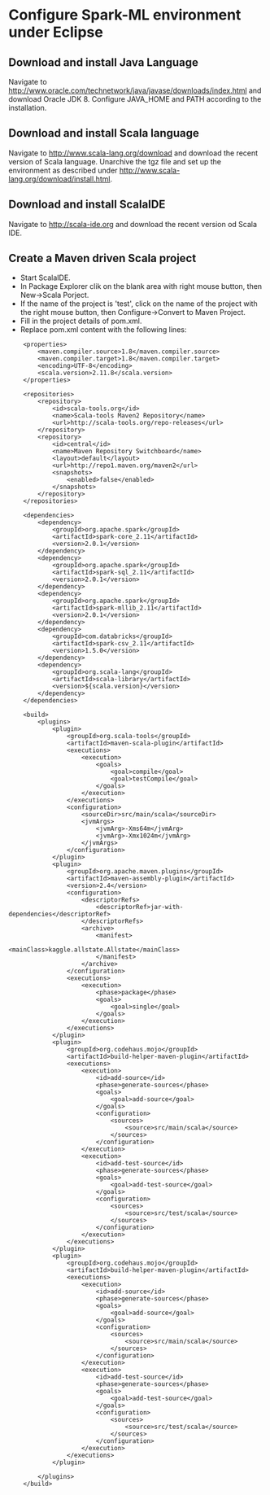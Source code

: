 # Configure Spark-ML environment under Eclipse

## Download and install Java Language

Navigate to http://www.oracle.com/technetwork/java/javase/downloads/index.html and download Oracle JDK 8. Configure
JAVA_HOME and PATH according to the installation.

## Download and install Scala language

Navigate to http://www.scala-lang.org/download and download the recent version of Scala language. Unarchive the tgz file
and set up the environment as described under http://www.scala-lang.org/download/install.html.

## Download and install ScalaIDE

Navigate to http://scala-ide.org and download the recent version od Scala IDE.

## Create a Maven driven Scala project

- Start ScalaIDE.
- In Package Explorer clik on the blank area with right mouse button, then New->Scala Porject.
- If the name of the project is 'test', click on the name of the project with the right mouse button, then Configure->Convert to Maven Project.
- Fill in the project details of pom.xml.
- Replace pom.xml content with the following lines:
```
	<properties>
		<maven.compiler.source>1.8</maven.compiler.source>
		<maven.compiler.target>1.8</maven.compiler.target>
		<encoding>UTF-8</encoding>
		<scala.version>2.11.8</scala.version>
	</properties>

	<repositories>
		<repository>
			<id>scala-tools.org</id>
			<name>Scala-tools Maven2 Repository</name>
			<url>http://scala-tools.org/repo-releases</url>
		</repository>
		<repository>
			<id>central</id>
			<name>Maven Repository Switchboard</name>
			<layout>default</layout>
			<url>http://repo1.maven.org/maven2</url>
			<snapshots>
				<enabled>false</enabled>
			</snapshots>
		</repository>
	</repositories>

	<dependencies>
		<dependency>
			<groupId>org.apache.spark</groupId>
			<artifactId>spark-core_2.11</artifactId>
			<version>2.0.1</version>
		</dependency>
		<dependency>
			<groupId>org.apache.spark</groupId>
			<artifactId>spark-sql_2.11</artifactId>
			<version>2.0.1</version>
		</dependency>
		<dependency>
			<groupId>org.apache.spark</groupId>
			<artifactId>spark-mllib_2.11</artifactId>
			<version>2.0.1</version>
		</dependency>
		<dependency>
			<groupId>com.databricks</groupId>
			<artifactId>spark-csv_2.11</artifactId>
			<version>1.5.0</version>
		</dependency>
		<dependency>
			<groupId>org.scala-lang</groupId>
			<artifactId>scala-library</artifactId>
			<version>${scala.version}</version>
		</dependency>
	</dependencies>

	<build>
		<plugins>
			<plugin>
				<groupId>org.scala-tools</groupId>
				<artifactId>maven-scala-plugin</artifactId>
				<executions>
					<execution>
						<goals>
							<goal>compile</goal>
							<goal>testCompile</goal>
						</goals>
					</execution>
				</executions>
				<configuration>
					<sourceDir>src/main/scala</sourceDir>
					<jvmArgs>
						<jvmArg>-Xms64m</jvmArg>
						<jvmArg>-Xmx1024m</jvmArg>
					</jvmArgs>
				</configuration>
			</plugin>
			<plugin>
				<groupId>org.apache.maven.plugins</groupId>
				<artifactId>maven-assembly-plugin</artifactId>
				<version>2.4</version>
				<configuration>
					<descriptorRefs>
						<descriptorRef>jar-with-dependencies</descriptorRef>
					</descriptorRefs>
					<archive>
						<manifest>
							<mainClass>kaggle.allstate.Allstate</mainClass>
						</manifest>
					</archive>
				</configuration>
				<executions>
					<execution>
						<phase>package</phase>
						<goals>
							<goal>single</goal>
						</goals>
					</execution>
				</executions>
			</plugin>
			<plugin>
				<groupId>org.codehaus.mojo</groupId>
				<artifactId>build-helper-maven-plugin</artifactId>
				<executions>
					<execution>
						<id>add-source</id>
						<phase>generate-sources</phase>
						<goals>
							<goal>add-source</goal>
						</goals>
						<configuration>
							<sources>
								<source>src/main/scala</source>
							</sources>
						</configuration>
					</execution>
					<execution>
						<id>add-test-source</id>
						<phase>generate-sources</phase>
						<goals>
							<goal>add-test-source</goal>
						</goals>
						<configuration>
							<sources>
								<source>src/test/scala</source>
							</sources>
						</configuration>
					</execution>
				</executions>
			</plugin>
			<plugin>
				<groupId>org.codehaus.mojo</groupId>
				<artifactId>build-helper-maven-plugin</artifactId>
				<executions>
					<execution>
						<id>add-source</id>
						<phase>generate-sources</phase>
						<goals>
							<goal>add-source</goal>
						</goals>
						<configuration>
							<sources>
								<source>src/main/scala</source>
							</sources>
						</configuration>
					</execution>
					<execution>
						<id>add-test-source</id>
						<phase>generate-sources</phase>
						<goals>
							<goal>add-test-source</goal>
						</goals>
						<configuration>
							<sources>
								<source>src/test/scala</source>
							</sources>
						</configuration>
					</execution>
				</executions>
			</plugin>

		</plugins>
	</build>
```
